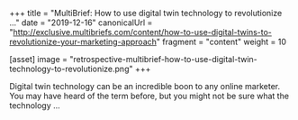 +++
title = "MultiBrief: How to use digital twin technology to revolutionize ..."
date = "2019-12-16"
canonicalUrl = "http://exclusive.multibriefs.com/content/how-to-use-digital-twins-to-revolutionize-your-marketing-approach"
fragment = "content"
weight = 10

[asset]
    image = "retrospective-multibrief-how-to-use-digital-twin-technology-to-revolutionize.png"
+++

Digital twin technology can be an incredible boon to any online marketer. 
You may have heard of the term before, but you might not be sure what the 
technology ...
